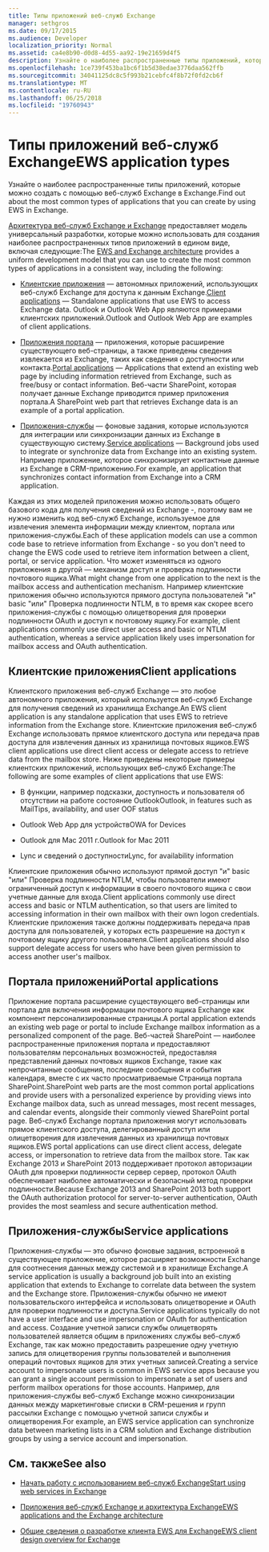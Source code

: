 ```yaml
---
title: Типы приложений веб-служб Exchange
manager: sethgros
ms.date: 09/17/2015
ms.audience: Developer
localization_priority: Normal
ms.assetid: ca4e8b90-d0d8-4d55-aa92-19e21659d4f5
description: Узнайте о наиболее распространенные типы приложений, которые можно создать с помощью веб-служб Exchange в Exchange.
ms.openlocfilehash: 1ce739f453ba1bc6f1b5d38edae3776daa562ffb
ms.sourcegitcommit: 34041125dc8c5f993b21cebfc4f8b72f0fd2cb6f
ms.translationtype: MT
ms.contentlocale: ru-RU
ms.lasthandoff: 06/25/2018
ms.locfileid: "19760943"
---
```

# <a name="ews-application-types"></a><span data-ttu-id="69a42-103">Типы приложений веб-служб Exchange</span><span class="sxs-lookup"><span data-stu-id="69a42-103">EWS application types</span></span>

<span data-ttu-id="69a42-104">Узнайте о наиболее распространенные типы приложений, которые можно создать с помощью веб-служб Exchange в Exchange.</span><span class="sxs-lookup"><span data-stu-id="69a42-104">Find out about the most common types of applications that you can create by using EWS in Exchange.</span></span>
  
<span data-ttu-id="69a42-105">[Архитектура веб-служб Exchange и Exchange](ews-applications-and-the-exchange-architecture.md) предоставляет модель универсальный разработки, которые можно использовать для создания наиболее распространенных типов приложений в едином виде, включая следующие:</span><span class="sxs-lookup"><span data-stu-id="69a42-105">The [EWS and Exchange architecture](ews-applications-and-the-exchange-architecture.md) provides a uniform development model that you can use to create the most common types of applications in a consistent way, including the following:</span></span> 
  
- <span data-ttu-id="69a42-106">[Клиентские приложения](#bk_clientapps) — автономных приложений, использующих веб-служб Exchange для доступа к данным Exchange.</span><span class="sxs-lookup"><span data-stu-id="69a42-106">[Client applications](#bk_clientapps) — Standalone applications that use EWS to access Exchange data.</span></span> <span data-ttu-id="69a42-107">Outlook и Outlook Web App являются примерами клиентских приложений.</span><span class="sxs-lookup"><span data-stu-id="69a42-107">Outlook and Outlook Web App are examples of client applications.</span></span> 
    
- <span data-ttu-id="69a42-108">[Приложения портала](#bk_portalapps) — приложения, которые расширение существующего веб-страницы, а также приведены сведения извлекается из Exchange, таких как сведения о доступности или контакта.</span><span class="sxs-lookup"><span data-stu-id="69a42-108">[Portal applications](#bk_portalapps) — Applications that extend an existing web page by including information retrieved from Exchange, such as free/busy or contact information.</span></span> <span data-ttu-id="69a42-109">Веб-части SharePoint, которая получает данные Exchange приводится пример приложения портала.</span><span class="sxs-lookup"><span data-stu-id="69a42-109">A SharePoint web part that retrieves Exchange data is an example of a portal application.</span></span> 
    
- <span data-ttu-id="69a42-110">[Приложения-службы](#bk_serviceapps) — фоновые задания, которые используются для интеграции или синхронизации данных из Exchange в существующую систему.</span><span class="sxs-lookup"><span data-stu-id="69a42-110">[Service applications](#bk_serviceapps) — Background jobs used to integrate or synchronize data from Exchange into an existing system.</span></span> <span data-ttu-id="69a42-111">Например приложение, которое синхронизирует контактные данные из Exchange в CRM-приложению.</span><span class="sxs-lookup"><span data-stu-id="69a42-111">For example, an application that synchronizes contact information from Exchange into a CRM application.</span></span> 
    
<span data-ttu-id="69a42-112">Каждая из этих моделей приложения можно использовать общего базового кода для получения сведений из Exchange -, поэтому вам не нужно изменить код веб-служб Exchange, используемое для извлечения элемента информации между клиентом, портала или приложения-службы.</span><span class="sxs-lookup"><span data-stu-id="69a42-112">Each of these application models can use a common code base to retrieve information from Exchange - so you don't need to change the EWS code used to retrieve item information between a client, portal, or service application.</span></span> <span data-ttu-id="69a42-113">Что может изменяться из одного приложения в другой — механизм доступ и проверка подлинности почтового ящика.</span><span class="sxs-lookup"><span data-stu-id="69a42-113">What might change from one application to the next is the mailbox access and authentication mechanism.</span></span> <span data-ttu-id="69a42-114">Например клиентские приложения обычно используются прямого доступа пользователей "и" basic "или" Проверка подлинности NTLM, в то время как скорее всего приложения-службы с помощью олицетворения для проверки подлинности OAuth и доступ к почтовому ящику.</span><span class="sxs-lookup"><span data-stu-id="69a42-114">For example, client applications commonly use direct user access and basic or NTLM authentication, whereas a service application likely uses impersonation for mailbox access and OAuth authentication.</span></span>
  
## <a name="client-applications"></a><span data-ttu-id="69a42-115">Клиентские приложения</span><span class="sxs-lookup"><span data-stu-id="69a42-115">Client applications</span></span>
<span data-ttu-id="69a42-116"><a name="bk_clientapps"> </a></span><span class="sxs-lookup"><span data-stu-id="69a42-116"></span></span>

<span data-ttu-id="69a42-117">Клиентского приложения веб-служб Exchange — это любое автономного приложения, который используется веб-служб Exchange для получения сведений из хранилища Exchange.</span><span class="sxs-lookup"><span data-stu-id="69a42-117">An EWS client application is any standalone application that uses EWS to retrieve information from the Exchange store.</span></span> <span data-ttu-id="69a42-118">Клиентские приложения веб-служб Exchange использовать прямое клиентского доступа или передача прав доступа для извлечения данных из хранилища почтовых ящиков.</span><span class="sxs-lookup"><span data-stu-id="69a42-118">EWS client applications use direct client access or delegate access to retrieve data from the mailbox store.</span></span> <span data-ttu-id="69a42-119">Ниже приведены некоторые примеры клиентских приложений, использующих веб-служб Exchange:</span><span class="sxs-lookup"><span data-stu-id="69a42-119">The following are some examples of client applications that use EWS:</span></span>
  
- <span data-ttu-id="69a42-120">В функции, например подсказки, доступность и пользователя об отсутствии на работе состояние Outlook</span><span class="sxs-lookup"><span data-stu-id="69a42-120">Outlook, in features such as MailTips, availability, and user OOF status</span></span>
    
- <span data-ttu-id="69a42-121">Outlook Web App для устройств</span><span class="sxs-lookup"><span data-stu-id="69a42-121">OWA for Devices</span></span>
    
- <span data-ttu-id="69a42-122">Outlook для Mac 2011 г.</span><span class="sxs-lookup"><span data-stu-id="69a42-122">Outlook for Mac 2011</span></span>
    
- <span data-ttu-id="69a42-123">Lync и сведений о доступности</span><span class="sxs-lookup"><span data-stu-id="69a42-123">Lync, for availability information</span></span>
    
<span data-ttu-id="69a42-124">Клиентские приложения обычно используют прямой доступ "и" basic "или" Проверка подлинности NTLM, чтобы пользователи имеют ограниченный доступ к информации в своего почтового ящика с свои учетные данные для входа.</span><span class="sxs-lookup"><span data-stu-id="69a42-124">Client applications commonly use direct access and basic or NTLM authentication, so that users are limited to accessing information in their own mailbox with their own logon credentials.</span></span> <span data-ttu-id="69a42-125">Клиентские приложения также должны поддерживать передача прав доступа для пользователей, у которых есть разрешение на доступ к почтовому ящику другого пользователя.</span><span class="sxs-lookup"><span data-stu-id="69a42-125">Client applications should also support delegate access for users who have been given permission to access another user's mailbox.</span></span>
  
## <a name="portal-applications"></a><span data-ttu-id="69a42-126">Портала приложений</span><span class="sxs-lookup"><span data-stu-id="69a42-126">Portal applications</span></span>
<span data-ttu-id="69a42-127"><a name="bk_portalapps"> </a></span><span class="sxs-lookup"><span data-stu-id="69a42-127"></span></span>

<span data-ttu-id="69a42-128">Приложение портала расширение существующего веб-страницы или портала для включения информации почтового ящика Exchange как компонент персонализированные страницы.</span><span class="sxs-lookup"><span data-stu-id="69a42-128">A portal application extends an existing web page or portal to include Exchange mailbox information as a personalized component of the page.</span></span> <span data-ttu-id="69a42-129">Веб-частей SharePoint — наиболее распространенные приложения портала и предоставляют пользователям персональных возможностей, предоставляя представлений данных почтовых ящиков Exchange, такие как непрочитанные сообщения, последние сообщения и события календаря, вместе с их часто просматриваемые Страница портала SharePoint.</span><span class="sxs-lookup"><span data-stu-id="69a42-129">SharePoint web parts are the most common portal applications and provide users with a personalized experience by providing views into Exchange mailbox data, such as unread messages, most recent messages, and calendar events, alongside their commonly viewed SharePoint portal page.</span></span> <span data-ttu-id="69a42-130">Веб-служб Exchange портала приложения могут использовать прямое клиентского доступа, делегированный доступ или олицетворения для извлечения данных из хранилища почтовых ящиков.</span><span class="sxs-lookup"><span data-stu-id="69a42-130">EWS portal applications can use direct client access, delegate access, or impersonation to retrieve data from the mailbox store.</span></span> <span data-ttu-id="69a42-131">Так как Exchange 2013 и SharePoint 2013 поддерживает протокол авторизации OAuth для проверки подлинности сервер сервер, протокол OAuth обеспечивает наиболее автоматически и безопасный метод проверки подлинности.</span><span class="sxs-lookup"><span data-stu-id="69a42-131">Because Exchange 2013 and SharePoint 2013 both support the OAuth authorization protocol for server-to-server authentication, OAuth provides the most seamless and secure authentication method.</span></span>
  
## <a name="service-applications"></a><span data-ttu-id="69a42-132">Приложения-службы</span><span class="sxs-lookup"><span data-stu-id="69a42-132">Service applications</span></span>
<span data-ttu-id="69a42-133"><a name="bk_serviceapps"> </a></span><span class="sxs-lookup"><span data-stu-id="69a42-133"></span></span>

<span data-ttu-id="69a42-134">Приложения-службы — это обычно фоновые задания, встроенной в существующее приложение, которое расширяет возможности Exchange для соотнесения данных между системой и в хранилище Exchange.</span><span class="sxs-lookup"><span data-stu-id="69a42-134">A service application is usually a background job built into an existing application that extends to Exchange to correlate data between the system and the Exchange store.</span></span> <span data-ttu-id="69a42-135">Приложения-службы обычно не имеют пользовательского интерфейса и использовать олицетворение и OAuth для проверки подлинности и доступа.</span><span class="sxs-lookup"><span data-stu-id="69a42-135">Service applications typically do not have a user interface and use impersonation or OAuth for authentication and access.</span></span> <span data-ttu-id="69a42-136">Создание учетной записи службы олицетворять пользователей является общим в приложениях службы веб-служб Exchange, так как можно предоставить разрешение одну учетную запись для олицетворения группы пользователей и выполнения операций почтовых ящиков для этих учетных записей.</span><span class="sxs-lookup"><span data-stu-id="69a42-136">Creating a service account to impersonate users is common in EWS service apps because you can grant a single account permission to impersonate a set of users and perform mailbox operations for those accounts.</span></span> <span data-ttu-id="69a42-137">Например, для приложения-службы веб-служб Exchange можно синхронизации данных между маркетинговые списки в CRM-решения и групп рассылки Exchange с помощью учетной записи службы и олицетворения.</span><span class="sxs-lookup"><span data-stu-id="69a42-137">For example, an EWS service application can synchronize data between marketing lists in a CRM solution and Exchange distribution groups by using a service account and impersonation.</span></span>
  
## <a name="see-also"></a><span data-ttu-id="69a42-138">См. также</span><span class="sxs-lookup"><span data-stu-id="69a42-138">See also</span></span>


- [<span data-ttu-id="69a42-139">Начать работу с использованием веб-служб Exchange</span><span class="sxs-lookup"><span data-stu-id="69a42-139">Start using web services in Exchange</span></span>](start-using-web-services-in-exchange.md)
    
- [<span data-ttu-id="69a42-140">Приложения веб-служб Exchange и архитектура Exchange</span><span class="sxs-lookup"><span data-stu-id="69a42-140">EWS applications and the Exchange architecture</span></span>](ews-applications-and-the-exchange-architecture.md)
    
- [<span data-ttu-id="69a42-141">Общие сведения о разработке клиента EWS для Exchange</span><span class="sxs-lookup"><span data-stu-id="69a42-141">EWS client design overview for Exchange</span></span>](ews-client-design-overview-for-exchange.md)
    


